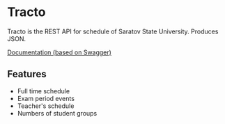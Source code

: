 # Tracto

Tracto is the REST API for schedule of 
Saratov State University. Produces JSON.

[Documentation (based on Swagger)](https://scribabot.tk/api/swagger-ui.html)

## Features

* Full time schedule
* Exam period events
* Teacher's schedule
* Numbers of student groups
